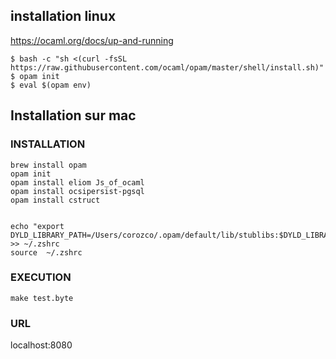 ## installation linux
https://ocaml.org/docs/up-and-running
```
$ bash -c "sh <(curl -fsSL https://raw.githubusercontent.com/ocaml/opam/master/shell/install.sh)"
$ opam init
$ eval $(opam env)
```
## Installation sur mac

### INSTALLATION
```
brew install opam
opam init
opam install eliom Js_of_ocaml
opam install ocsipersist-pgsql
opam install cstruct


echo "export DYLD_LIBRARY_PATH=/Users/corozco/.opam/default/lib/stublibs:$DYLD_LIBRARY_PATH" >> ~/.zshrc
source  ~/.zshrc
```

### EXECUTION
```
make test.byte
```

### URL
localhost:8080